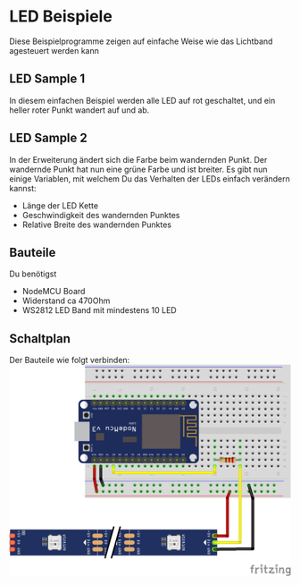 # LED Beispiele

Diese Beispielprogramme zeigen auf einfache Weise wie das Lichtband agesteuert werden kann

## LED Sample 1
In diesem einfachen Beispiel werden alle LED auf rot geschaltet, und ein heller roter Punkt wandert auf und ab.
## LED Sample 2
In der Erweiterung ändert sich die Farbe beim wandernden Punkt. Der wandernde Punkt hat nun eine grüne Farbe und ist breiter.
Es gibt nun einige Variablen, mit welchem Du das Verhalten der LEDs einfach verändern kannst:
* Länge der LED Kette
* Geschwindigkeit des wandernden Punktes
* Relative Breite des wandernden Punktes

## Bauteile
Du benötigst
- NodeMCU Board
- Widerstand ca 470Ohm
- WS2812 LED Band mit mindestens 10 LED

## Schaltplan
Der Bauteile wie folgt verbinden: ![Schaltplan](./LED_Sample.png)
